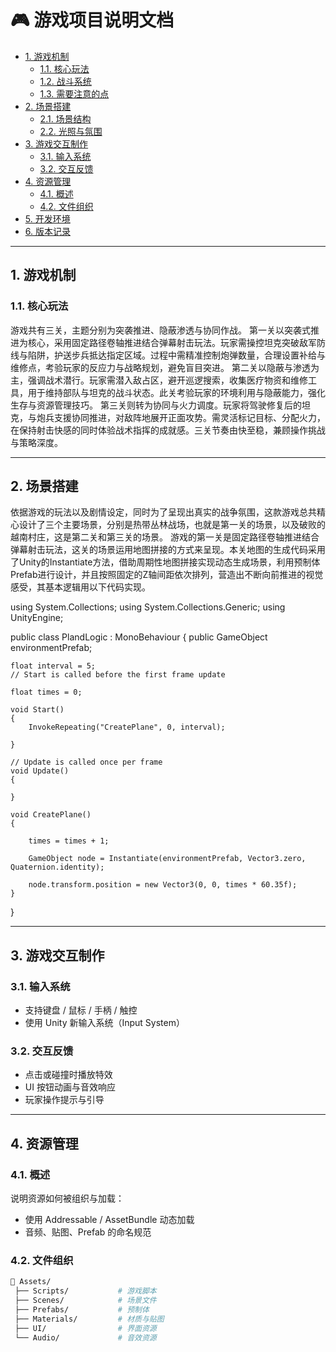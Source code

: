# 🎮 游戏项目说明文档

<!-- TOC -->
- [1. 游戏机制](#1-游戏机制)
  - [1.1. 核心玩法](#11-核心玩法)
  - [1.2. 战斗系统](#12-战斗系统)
  - [1.3. 需要注意的点](#13-需要注意的点)
- [2. 场景搭建](#2-场景搭建)
  - [2.1. 场景结构](#21-场景结构)
  - [2.2. 光照与氛围](#22-光照与氛围)
- [3. 游戏交互制作](#3-游戏交互制作)
  - [3.1. 输入系统](#31-输入系统)
  - [3.2. 交互反馈](#32-交互反馈)
- [4. 资源管理](#4-资源管理)
  - [4.1. 概述](#41-概述)
  - [4.2. 文件组织](#42-文件组织)
- [5. 开发环境](#5-开发环境)
- [6. 版本记录](#6-版本记录)
<!-- /TOC -->

---

## 1. 游戏机制

### 1.1. 核心玩法
游戏共有三关，主题分别为突袭推进、隐蔽渗透与协同作战。 第一关以突袭式推进为核心，采用固定路径卷轴推进结合弹幕射击玩法。玩家需操控坦克突破敌军防线与陷阱，护送步兵抵达指定区域。过程中需精准控制炮弹数量，合理设置补给与维修点，考验玩家的反应力与战略规划，避免盲目突进。 第二关以隐蔽与渗透为主，强调战术潜行。玩家需潜入敌占区，避开巡逻搜索，收集医疗物资和维修工具，用于维持部队与坦克的战斗状态。此关考验玩家的环境利用与隐蔽能力，强化生存与资源管理技巧。 第三关则转为协同与火力调度。玩家将驾驶修复后的坦克，与炮兵支援协同推进，对敌阵地展开正面攻势。需灵活标记目标、分配火力，在保持射击快感的同时体验战术指挥的成就感。三关节奏由快至稳，兼顾操作挑战与策略深度。 

---

## 2. 场景搭建
依据游戏的玩法以及剧情设定，同时为了呈现出真实的战争氛围，这款游戏总共精心设计了三个主要场景，分别是热带丛林战场，也就是第一关的场景，以及破败的越南村庄，这是第二关和第三关的场景。
游戏的第一关是固定路径卷轴推进结合弹幕射击玩法，这关的场景运用地图拼接的方式来呈现。本关地图的生成代码采用了Unity的Instantiate方法，借助周期性地图拼接实现动态生成场景，利用预制体Prefab进行设计，并且按照固定的Z轴间距依次排列，营造出不断向前推进的视觉感受，其基本逻辑用以下代码实现。

using System.Collections;
using System.Collections.Generic;
using UnityEngine;

public class PlandLogic : MonoBehaviour
{
    public GameObject environmentPrefab;

    float interval = 5;
    // Start is called before the first frame update

    float times = 0;

    void Start()
    {
        InvokeRepeating("CreatePlane", 0, interval);

    }

    // Update is called once per frame
    void Update()
    {
        
    }

    void CreatePlane()
    {

        times = times + 1;

        GameObject node = Instantiate(environmentPrefab, Vector3.zero, Quaternion.identity);

        node.transform.position = new Vector3(0, 0, times * 60.35f);
    }

}


---

## 3. 游戏交互制作

### 3.1. 输入系统
- 支持键盘 / 鼠标 / 手柄 / 触控  
- 使用 Unity 新输入系统（Input System）  

### 3.2. 交互反馈
- 点击或碰撞时播放特效  
- UI 按钮动画与音效响应  
- 玩家操作提示与引导  

---

## 4. 资源管理

### 4.1. 概述
说明资源如何被组织与加载：
- 使用 Addressable / AssetBundle 动态加载  
- 音频、贴图、Prefab 的命名规范  

### 4.2. 文件组织
```bash
📁 Assets/
 ├── Scripts/           # 游戏脚本
 ├── Scenes/            # 场景文件
 ├── Prefabs/           # 预制体
 ├── Materials/         # 材质与贴图
 ├── UI/                # 界面资源
 └── Audio/             # 音效资源
